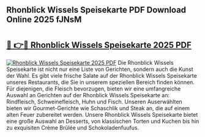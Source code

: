 ## Rhonblick Wissels Speisekarte PDF Download Online 2025 fJNsM

# <h2><a href="http://gce8c1.nevu.top/?p=Rhonblick+Wissels+Speisekarte">🔗 👉🔴 Rhonblick Wissels Speisekarte 2025 PDF</a></h2>

[![Rhonblick Wissels Speisekarte 2025 PDF](https://i.imgur.com/dBaPXMq.png)](http://gce8c1.nevu.top/?p=Rhonblick+Wissels+Speisekarte)
Die Rhonblick Wissels Speisekarte ist nicht nur eine Liste von Gerichten, sondern auch die Kunst der Wahl. Es gibt viele frische Salate auf der Rhonblick Wissels Speisekarte unseres Restaurants, die Sie in unserem speziellen Bereich finden können. Für diejenigen, die Fleisch bevorzugen, bieten wir eine umfangreiche Auswahl an Gerichten auf der Rhonblick Wissels Speisekarte an: Rindfleisch, Schweinefleisch, Huhn und Fisch. Unseren Auserwählten bieten wir Gourmet-Gerichte wie Schaschlik und Steak an, die auf einem alten Feuer zubereitet werden. Unsere Rhonblick Wissels Speisekarte bietet eine große Auswahl an Desserts, von klassischen Torten und Kuchen bis hin zu exquisiten Crème Brûlée und Schokoladenfuufus.
